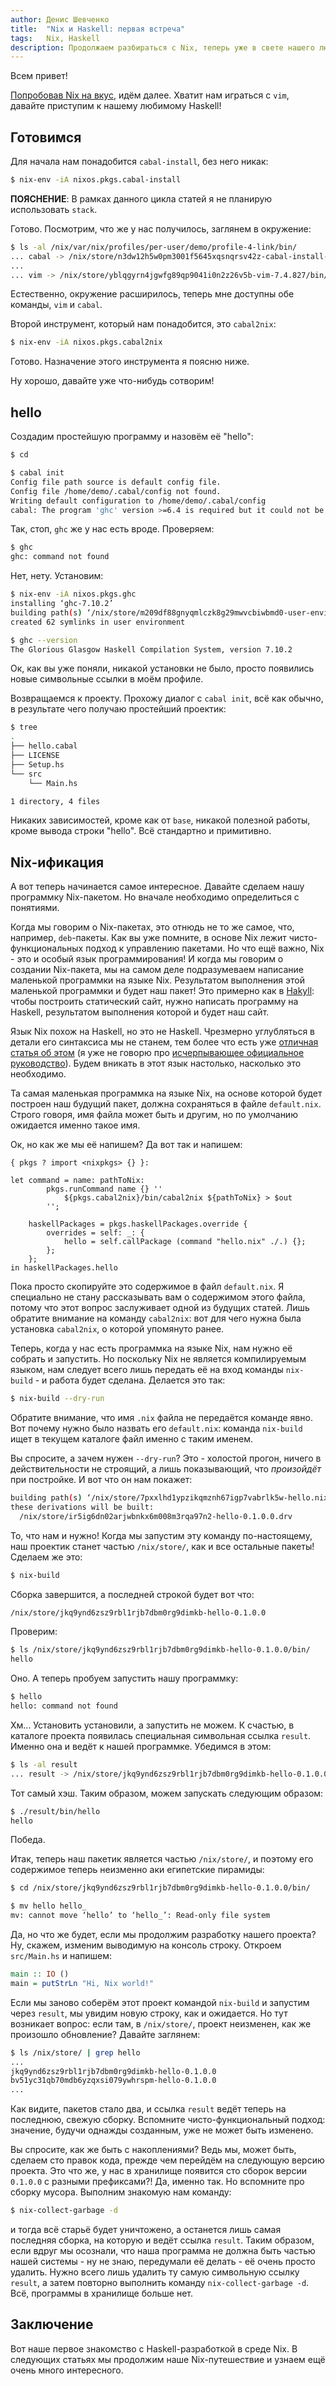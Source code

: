 ```yaml
---
author: Денис Шевченко
title:  "Nix и Haskell: первая встреча"
tags:   Nix, Haskell
description: Продолжаем разбираться с Nix, теперь уже в свете нашего любимого языка. Давайте уже создадим что-нибудь!
---
```


Всем привет!

[Попробовав Nix на вкус](http://ruhaskell.org/posts/utils/2015/11/26/nix-hello-world.html), идём далее. Хватит нам играться с `vim`, давайте приступим к нашему любимому Haskell!

## Готовимся

Для начала нам понадобится `cabal-install`, без него никак:

```bash
$ nix-env -iA nixos.pkgs.cabal-install
```

**ПОЯСНЕНИЕ**: В рамках данного цикла статей я не планирую использовать `stack`.

Готово. Посмотрим, что же у нас получилось, заглянем в окружение:

```bash
$ ls -al /nix/var/nix/profiles/per-user/demo/profile-4-link/bin/
... cabal -> /nix/store/n3dw12h5w0pm3001f5645xqsnqrsv42z-cabal-install-1.22.6.0/bin/cabal
...
... vim -> /nix/store/yblqgyrn4jgwfg89qp9041i0n2z26v5b-vim-7.4.827/bin/vim
```

Естественно, окружение расширилось, теперь мне доступны обе команды, `vim` и `cabal`.

Второй инструмент, который нам понадобится, это `cabal2nix`:

```bash
$ nix-env -iA nixos.pkgs.cabal2nix
```

Готово. Назначение этого инструмента я поясню ниже.

Ну хорошо, давайте уже что-нибудь сотворим!

## hello

Создадим простейшую программу и назовём её "hello":

```bash
$ cd

$ cabal init
Config file path source is default config file.
Config file /home/demo/.cabal/config not found.
Writing default configuration to /home/demo/.cabal/config
cabal: The program 'ghc' version >=6.4 is required but it could not be found.
```

Так, стоп, `ghc` же у нас есть вроде. Проверяем:

```bash
$ ghc
ghc: command not found
```

Нет, нету. Установим:

```bash
$ nix-env -iA nixos.pkgs.ghc
installing ‘ghc-7.10.2’
building path(s) ‘/nix/store/m209df88gnyqmlczk8g29mwvcbiwbmd0-user-environment’
created 62 symlinks in user environment

$ ghc --version
The Glorious Glasgow Haskell Compilation System, version 7.10.2
```

Ок, как вы уже поняли, никакой установки не было, просто появились новые символьные ссылки в моём профиле.

Возвращаемся к проекту. Прохожу диалог с `cabal init`, всё как обычно, в результате чего получаю простейший проектик:

```bash
$ tree
.
├── hello.cabal
├── LICENSE
├── Setup.hs
└── src
    └── Main.hs

1 directory, 4 files
```

Никаких зависимостей, кроме как от `base`, никакой полезной работы, кроме вывода строки "hello". Всё стандартно и примитивно.

## Nix-ификация

А вот теперь начинается самое интересное. Давайте сделаем нашу программку Nix-пакетом. Но вначале необходимо определиться с понятиями.

Когда мы говорим о Nix-пакетах, это отнюдь не то же самое, что, например, `deb`-пакеты. Как вы уже помните, в основе Nix лежит чисто-функциональных подход к управлению пакетами. Но что ещё важно, Nix - это и особый язык программирования! И когда мы говорим о создании Nix-пакета, мы на самом деле подразумеваем написание маленькой программки на языке Nix. Результатом выполнения этой маленькой программки и будет наш пакет! Это примерно как в [Hakyll](http://jaspervdj.be/hakyll/): чтобы построить статический сайт, нужно написать программу на Haskell, результатом выполнения которой и будет наш сайт.

Язык Nix похож на Haskell, но это не Haskell. Чрезмерно углубляться в детали его синтаксиса мы не станем, тем более что есть уже [отличная статья об этом](https://medium.com/@MrJamesFisher/nix-by-example-a0063a1a4c55#.1aal323q4) (я уже не говорю про [исчерпывающее официальное руководство](http://nixos.org/nix/manual/#ch-expression-language)). Будем вникать в этот язык настолько, насколько это необходимо.

Та самая маленькая программка на языке Nix, на основе которой будет построен наш будущий пакет, должна сохраняться в файле `default.nix`. Строго говоря, имя файла может быть и другим, но по умолчанию ожидается именно такое имя.

Ок, но как же мы её напишем? Да вот так и напишем:

```nixos
{ pkgs ? import <nixpkgs> {} }:

let command = name: pathToNix:
        pkgs.runCommand name {} ''
            ${pkgs.cabal2nix}/bin/cabal2nix ${pathToNix} > $out
        '';

    haskellPackages = pkgs.haskellPackages.override {
        overrides = self: _: {
            hello = self.callPackage (command "hello.nix" ./.) {};
        };
    };
in haskellPackages.hello
```

Пока просто скопируйте это содержимое в файл `default.nix`. Я специально не стану рассказывать вам о содержимом этого файла, потому что этот вопрос заслуживает одной из будущих статей. Лишь обратите внимание на команду `cabal2nix`: вот для чего нужна была установка `cabal2nix`, о которой упомянуто ранее.

Теперь, когда у нас есть программка на языке Nix, нам нужно её собрать и запустить. Но поскольку Nix не является компилируемым языком, нам следует всего лишь передать её на вход команды `nix-build` - и работа будет сделана. Делается это так:

```bash
$ nix-build --dry-run
```

Обратите внимание, что имя `.nix` файла не передаётся команде явно. Вот почему нужно было назвать его `default.nix`: команда `nix-build` ищет в текущем каталоге файл именно с таким именем.

Вы спросите, а зачем нужен `--dry-run`? Это - холостой прогон, ничего в действительности не строящий, а лишь показывающий, что *произойдёт* при постройке. И вот что он нам покажет:

```bash
building path(s) ‘/nix/store/7pxxlhd1ypzikqmznh67igp7vabrlk5w-hello.nix’
these derivations will be built:
  /nix/store/ir5ig6dn02arjwbnkx6m008m3rqa97n2-hello-0.1.0.0.drv
```

То, что нам и нужно! Когда мы запустим эту команду по-настоящему, наш проектик станет частью `/nix/store/`, как и все остальные пакеты! Сделаем же это:

```bash
$ nix-build
```

Сборка завершится, а последней строкой будет вот что:

```bash
/nix/store/jkq9ynd6zsz9rbl1rjb7dbm0rg9dimkb-hello-0.1.0.0
```

Проверим:

```bash
$ ls /nix/store/jkq9ynd6zsz9rbl1rjb7dbm0rg9dimkb-hello-0.1.0.0/bin/
hello
```

Оно. А теперь пробуем запустить нашу программку:

```bash
$ hello
hello: command not found
```

Хм... Установить установили, а запустить не можем. К счастью, в каталоге проекта появилась специальная символьная ссылка `result`. Именно она и ведёт к нашей программке. Убедимся в этом:

```bash
$ ls -al result
... result -> /nix/store/jkq9ynd6zsz9rbl1rjb7dbm0rg9dimkb-hello-0.1.0.0
```

Тот самый хэш. Таким образом, можем запускать следующим образом:

```bash
$ ./result/bin/hello
hello
```

Победа.

Итак, теперь наш пакетик является частью `/nix/store/`, и поэтому его содержимое теперь неизменно аки египетские пирамиды:

```bash
$ cd /nix/store/jkq9ynd6zsz9rbl1rjb7dbm0rg9dimkb-hello-0.1.0.0/bin/

$ mv hello hello_
mv: cannot move ‘hello’ to ‘hello_’: Read-only file system
```

Да, но что же будет, если мы продолжим разработку нашего проекта? Ну, скажем, изменим выводимую на консоль строку. Откроем `src/Main.hs` и напишем:

```haskell
main :: IO ()
main = putStrLn "Hi, Nix world!"
```

Если мы заново соберём этот проект командой `nix-build` и запустим через `result`, мы увидим новую строку, как и ожидается. Но тут возникает вопрос: если там, в `/nix/store/`, проект неизменен, как же произошло обновление? Давайте заглянем:

```bash
$ ls /nix/store/ | grep hello
...
jkq9ynd6zsz9rbl1rjb7dbm0rg9dimkb-hello-0.1.0.0
bv51yc31qb70mdb6yzqxsi079ywhrspm-hello-0.1.0.0
...
```

Как видите, пакетов стало два, и ссылка `result` ведёт теперь на последнюю, свежую сборку. Вспомните чисто-функциональный подход: значение, будучи однажды созданным, уже не может быть изменено.

Вы спросите, как же быть с накоплениями? Ведь мы, может быть, сделаем сто правок кода, прежде чем перейдём на следующую версию проекта. Это что же, у нас в хранилище появится сто сборок версии `0.1.0.0` с разными префиксами?! Да, именно так. Но вспомните про сборку мусора. Выполним знакомую нам команду:

```bash
$ nix-collect-garbage -d
```

и тогда всё старьё будет уничтожено, а останется лишь самая последняя сборка, на которую и ведёт ссылка `result`. Таким образом, если вдруг мы осознали, что наша программа не должна быть частью нашей системы - ну не знаю, передумали её делать - её очень просто удалить. Нужно всего лишь удалить ту самую символьную ссылку `result`, а затем повторно выполнить команду `nix-collect-garbage -d`. Всё, программы в хранилище больше нет.

## Заключение

Вот наше первое знакомство с Haskell-разработкой в среде Nix. В следующих статьях мы продолжим наше Nix-путешествие и узнаем ещё очень много интересного.

